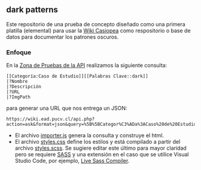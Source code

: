 ## dark patterns

Este repositorio de una prueba de concepto diseñado como una primera platilla (elemental) para usar la [Wiki Casiopea](https://wiki.ead.pucv.cl) como respositorio o base de datos para documentar los patrones oscuros.

### Enfoque
En la [Zona de Pruebas de la API](https://wiki.ead.pucv.cl/Especial:Zona_de_pruebas_de_la_API) realizamos la siguiente consulta:

```
[[Categoría:Caso de Estudio]][[Palabras Clave::dark]]
|?Nombre
|?Descripción
|?URL
|?ImgPath
```

para generar una URL que nos entrega un JSON:
```
https://wiki.ead.pucv.cl/api.php?action=ask&format=json&query=%5B%5BCategor%C3%ADa%3ACaso%20de%20Estudio%5D%5D%5B%5BPalabras%20Clave%3A%3Adark%5D%5D%7C%3FNombre%7C%3FDescripci%C3%B3n%7C%3FURL%7C%3FImgPath&utf8=1
```

- El archivo [importer.js](importer.js) genera la consulta y construye el html. 
- El archivo [styles.css](styles.css) define los estilos y está compilado a partir del archivo [styles.scss](styles.scss). Se sugiere editar este último para mayor claridad pero se requiere [SASS](https://sass-lang.com/) y una extensión en el caso que se utilice Visual Studio Code, por ejemplo, [Live Sass Compiler](https://marketplace.visualstudio.com/items?itemName=glenn2223.live-sass). 
